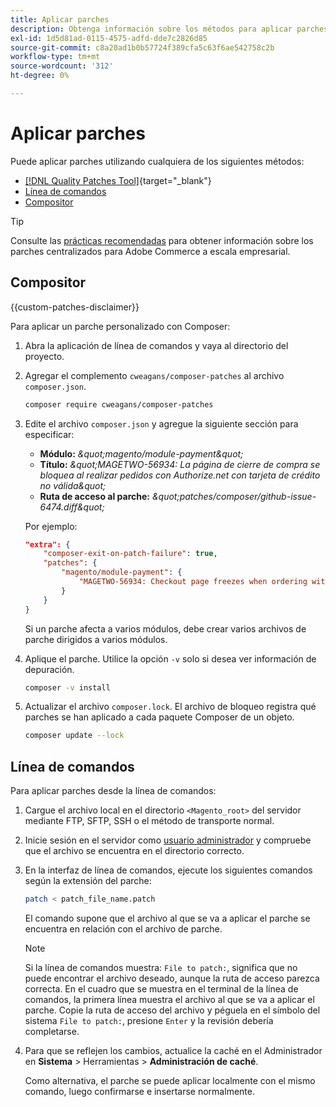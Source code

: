 ```yaml
---
title: Aplicar parches
description: Obtenga información sobre los métodos para aplicar parches a un proyecto de Adobe Commerce.
exl-id: 1d5d81ad-0115-4575-adfd-dde7c2826d85
source-git-commit: c8a20ad1b0b57724f389cfa5c63f6ae542758c2b
workflow-type: tm+mt
source-wordcount: '312'
ht-degree: 0%

---
```


# Aplicar parches

Puede aplicar parches utilizando cualquiera de los siguientes métodos:

- [[!DNL Quality Patches Tool]](https://experienceleague.adobe.com/tools/commerce-quality-patches/index.html){target="_blank"}
- [Línea de comandos](../patches/apply.md#command-line)
- [Compositor](../patches/apply.md#composer)


>[!TIP]
>
>Consulte las [prácticas recomendadas](../../implementation-playbook/best-practices/maintenance/patching-at-scale.md) para obtener información sobre los parches centralizados para Adobe Commerce a escala empresarial.

## Compositor

{{custom-patches-disclaimer}}

Para aplicar un parche personalizado con Composer:

1. Abra la aplicación de línea de comandos y vaya al directorio del proyecto.
1. Agregar el complemento `cweagans/composer-patches` al archivo `composer.json`.

   ```bash
   composer require cweagans/composer-patches
   ```

1. Edite el archivo `composer.json` y agregue la siguiente sección para especificar:
   - **Módulo:** *\&quot;magento/module-payment\&quot;*
   - **Título:** *\&quot;MAGETWO-56934: La página de cierre de compra se bloquea al realizar pedidos con Authorize.net con tarjeta de crédito no válida\&quot;*
   - **Ruta de acceso al parche:** *\&quot;patches/composer/github-issue-6474.diff\&quot;*

   Por ejemplo:

   ```json
   "extra": {
       "composer-exit-on-patch-failure": true,
       "patches": {
           "magento/module-payment": {
               "MAGETWO-56934: Checkout page freezes when ordering with Authorize.net with invalid credit card": "patches/composer/github-issue-6474.diff"
           }
       }
   }
   ```

   Si un parche afecta a varios módulos, debe crear varios archivos de parche dirigidos a varios módulos.

1. Aplique el parche. Utilice la opción `-v` solo si desea ver información de depuración.

   ```bash
   composer -v install
   ```

1. Actualizar el archivo `composer.lock`. El archivo de bloqueo registra qué parches se han aplicado a cada paquete Composer de un objeto.

   ```bash
   composer update --lock
   ```

## Línea de comandos

Para aplicar parches desde la línea de comandos:

1. Cargue el archivo local en el directorio `<Magento_root>` del servidor mediante FTP, SFTP, SSH o el método de transporte normal.
1. Inicie sesión en el servidor como [usuario administrador](../../configuration/cli/config-cli.md#prerequisites) y compruebe que el archivo se encuentra en el directorio correcto.
1. En la interfaz de línea de comandos, ejecute los siguientes comandos según la extensión del parche:

   ```bash
   patch < patch_file_name.patch
   ```

   El comando supone que el archivo al que se va a aplicar el parche se encuentra en relación con el archivo de parche.

   >[!NOTE]
   >
   >Si la línea de comandos muestra: `File to patch:`, significa que no puede encontrar el archivo deseado, aunque la ruta de acceso parezca correcta. En el cuadro que se muestra en el terminal de la línea de comandos, la primera línea muestra el archivo al que se va a aplicar el parche. Copie la ruta de acceso del archivo y péguela en el símbolo del sistema `File to patch:`, presione `Enter` y la revisión debería completarse.

1. Para que se reflejen los cambios, actualice la caché en el Administrador en **Sistema** > Herramientas > **Administración de caché**.

   Como alternativa, el parche se puede aplicar localmente con el mismo comando, luego confirmarse e insertarse normalmente.
